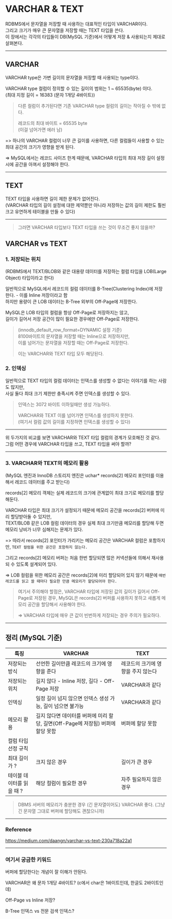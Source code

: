 # VARCHAR & TEXT

RDBMS에서 문자열을 저장할 때 사용하는 대표적인 타입이 VARCHAR이다.  
그리고 크기가 매우 큰 문자열을 저장할 때는 TEXT 타입을 쓴다.  
이 장에서는 각각의 타입들이 DB(MySQL 기준)에서 어떻게 저장 & 사용되는지 제대로 살펴본다.

---

## VARCHAR

VARCHAR type은 가변 길이의 문자열을 저장할 때 사용되는 type이다.

VARCHAR type 컬럼이 정의할 수 있는 길이의 범위는 1 ~ 65535(byte) 이다.  
(최대 지정 길이 = 16383 (문자 1개당 4바이트))

> 다른 컬럼이 추가된다면 기존 VARCHAR type 컬럼의 길이는 작아질 수 밖에 없다.
>
> 레코드의 최대 바이트 = 65535 byte  
> (이걸 넘어가면 에러 남)

=> 하나의 VARCHAR 컬럼이 너무 큰 길이를 사용하면, 다른 컬럼들이 사용할 수 있는 최대 공간의 크기가 영향을 받게 된다.

=> MySQL에서는 레코드 사이즈 한계 때문에, VARCHAR 타입의 최대 저장 길이 설정시에 공간을 아껴서 설정해야 한다.

---

## TEXT

TEXT 타입을 사용하면 길이 제한 문제가 없어진다.  
(VARCHAR 타입의 길이 설정에 대한 제약뿐만 아니라 저장하는 값의 길이 제한도 훨씬 크고 유연하게 테이블을 만들 수 있다)

---

> 그러면 VARCHAR 타입보다 TEXT 타입을 쓰는 것이 무조건 좋지 않을까?

## VARCHAR vs TEXT

### 1. 저장되는 위치

(RDBMS에서 TEXT/BLOB와 같은 대용량 데이터를 저장하는 컬럼 타입을 LOB(Large Object) 타입이라고 한다)

일반적으로 MySQL에서 레코드의 컬럼 데이터를 B-Tree(Clustering Index)에 저장한다. - 이를 Inline 저장이라고 함  
하지만 용량이 큰 LOB 데이터는 B-Tree 외부의 Off-Page에 저장한다.

MySQL은 LOB 타입의 컬럼을 항상 Off-Page로 저장하지는 않고,  
길이가 길어서 저장 공간이 많이 필요한 경우에만 Off-Page로 저장한다.

> (innodb_default_row_format=DYNAMIC 설정 기준)  
> 8100바이트의 문자열을 저장할 때는 Inline으로 저장하지만,  
> 이를 넘어가는 문자열을 저장할 때는 Off-Page로 저장한다.
>
> 이는 VARCHAR와 TEXT 타입 모두 해당된다.

### 2. 인덱싱

일반적으로 TEXT 타입의 컬럼 데이터는 인덱스를 생성할 수 없다는 이야기를 하는 사람도 많지만,  
사실 둘다 최대 크기 제한만 충족시켜 주면 인덱스를 생성할 수 있다.

> 인덱스는 3072 바이트 이하일때만 생성 가능하다.
>
> VARCHAR와 TEXT 이를 넘어가면 인덱스를 생성하지 못한다.  
> (여기서 컬럼 값의 길이를 지정하면 인덱스를 생성할 수 있다)

---

위 두가지의 비교를 보면 VARCHAR와 TEXT 타입 컬럼의 경계가 모호해진 것 같다.  
그럼 어떤 경우에 VARCHAR 타입을 쓰고, TEXT 타입을 써야 할까?

---

### 3. VARCHAR와 TEXT의 메모리 활용

(MySQL 엔진과 InnoDB 스토리지 엔진은 uchar* records[2] 메모리 포인터를 이용해서 레코드 데이터를 주고 받는다)

records[2] 메모리 객체는 실제 레코드의 크기에 관계없이 최대 크기로 메모리를 할당해둔다.

VARCHAR 타입은 최대 크기가 설정되기 때문에 메모리 공간을 records[2] 버퍼에 미리 할당받아둘 수 있지만,  
TEXT/BLOB 같은 LOB 컬럼 데이터의 경우 실제 최대 크기만큼 메모리를 할당해 두면 메모리 낭비가 너무 심해지는 문제가 있다.

=> 따라서 records[2] 포인터가 가리키는 메모리 공간은 VARCHAR 컬럼은 포함하지만, `TEXT 컬럼을 위한 공간은 포함하지 않는다.`

그리고 records[2] 메모리 버퍼는 처음 한번 할당되면 많은 커넥션들에 의해서 재사용되 수 있도록 설계되어 있다.

=> LOB 컬럼을 위한 메모리 공간은 records[2]에 미리 할당되어 있지 않기 때문에 `매번 레코드를 읽고 쓸 때마다 필요한 만큼 메모리가 할당되어야 한다.`

> 여기서 주의해야 할점은, VARCHAR 타입에 저장된 값의 길이가 길어서 Off-Page로 저장된 경우, MySQL은 records[2] 버퍼를 사용하지 못하고 새롭게 메모리 공간을 할당해서 사용해야 한다.  
> 
> => VARCHAR 타입에 매우 큰 값이 빈번하게 저장되는 경우 주의가 필요하다.

---

## 정리 (MySQL 기준)

|특징|VARCHAR|TEXT|
|--|--|--|
|저장되는 방식|선언한 길이만큼 레코드의 크기에 영향을 준다|레코드의 크기에 영향을 주지 않는다|
|저장되는 위치|길지 않다 - Inline 저장, 길다 - Off-Page 저장|VARCHAR과 같다|
|인덱싱|일정 길이 넘지 않으면 인덱스 생성 가능, 길이 넘으면 불가능|VARCHAR과 같다|
|메모리 활용|길지 않다면 데이터를 버퍼에 미리 할당, 길면(Off-Page에 저장됨) 버퍼에 할당 못함|버퍼에 할당 못함|
|컬럼 타입 선정 규칙|||
|최대 길이가 ?|크지 않은 경우|길이가 큰 경우|
|테이블 데이터를 읽을 때 ?|해당 컬럼이 필요한 경우|자주 필요하지 않은 경우|

> DBMS 서버의 메모리가 충분한 경우 (긴 문자열이어도) VARCHAR 좋다. (그냥 긴 문자열 그대로 버퍼에 할당해도 괜찮으니까)

---

### Reference

https://medium.com/daangn/varchar-vs-text-230a718a22a1

---

### 여기서 궁금한 키워드

버퍼에 할당한다는 개념이 잘 이해가 안된다.

VARCHAR은 왜 문자 1개당 4바이트? (c에서 char은 1바이트인데, 한글도 2바이트인데)

Off-Page vs Inline 저장?

B-Tree 인덱스 vs 전문 검색 인덱스?

